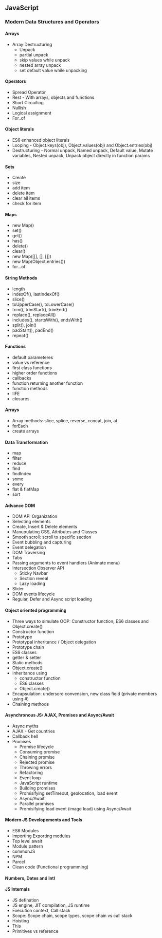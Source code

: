 ## JavaScript

### Modern Data Structures and Operators

#### Arrays

- Array Destructuring
  - Unpack
  - partial unpack
  - skip values while unpack
  - nested array unpack
  - set default value while unpacking

#### Operators

- Spread Operator
- Rest - With arrays, objects and functions
- Short Circuiting
- Nullish
- Logical assignment
- For..of

#### Object literals

- ES6 enhanced object literals
- Looping - Object.keys(obj), Object.values(obj) and Object.entries(obj)
- Destructuring - Normal unpack, Named unpack, Default value, Mutate variables, Nested unpack, Unpack object directly in function params

#### Sets

- Create
- size
- add item
- delete item
- clear all items
- check for item

#### Maps

- new Map()
- set()
- get()
- has()
- delete()
- clear()
- new Map([[], [], []])
- new Map(Object.entries())
- for...of

#### String Methods

- length
- indexOf(), lastIndexOf()
- slice()
- toUpperCase(), toLowerCase()
- trim(), trimStart(), trimEnd()
- replace(), replaceAll()
- includes(), startsWith(), endsWith()
- split(), join()
- padStart(), padEnd()
- repeat()

#### Functions

- default parameteres
- value vs reference
- first class functions
- higher order functions
- callbacks
- function returning another function
- function methods
- IIFE
- closures

#### Arrays

- Array methods: slice, splice, reverse, concat, join, at
- forEach
- create arrays

#### Data Transformation

- map
- filter
- reduce
- find
- findIndex
- some
- every
- flat & flatMap
- sort

#### Advance DOM

- DOM API Organization
- Selecting elements
- Create, Insert & Delete elements
- Manupulating CSS, Attributes and Classes
- Smooth scroll: scroll to specific section
- Event bubbling and capturing
- Event delegation
- DOM Traversing
- Tabs
- Passing arguments to event handlers (Animate menu)
- Intersection Observer API
  - Sticky Navbar
  - Section reveal
  - Lazy loading
- Slider
- DOM events lifecycle
- Regular, Defer and Async script loading

#### Object oriented programming

- Three ways to simulate OOP: Constructor function, ES6 classes and Object.create()
- Constructor function
- Prototype
- Prototypal inheritance / Object delegation
- Prototype chain
- ES6 classes
- getter & setter
- Static methods
- Object.create()
- Inheritance using
  - constructor function
  - ES6 classes
  - Object.create()
- Encapsulation: undersore convension, new class field (private members using #)
- Chaining methods

#### Asynchronous JS: AJAX, Promises and Async/Await

- Async myths
- AJAX - Get countries
- Callback hell
- Promises
  - Promise lifecycle
  - Consuming promise
  - Chaining promise
  - Rejected promise
  - Throwing errors
  - Refactoring
  - Event loop
  - JavaScript runtime
  - Building promises
  - Promisifying setTimeout, geolocation, load event
  - Async/Await
  - Parallel promises
  - Promisifying load event (image load) using Async/Await

#### Modern JS Developements and Tools

- ES6 Modules
- Importing Exporting modules
- Top level await
- Module pattern
- commonJS
- NPM
- Parcel
- Clean code (Functional programming)

#### Numbers, Dates and Intl

#### JS Internals

- JS defination
- JS engine, JIT compilation, JS runtime
- Execution context, Call stack
- Scope: Scope chain, scope types, scope chain vs call stack
- Hoisting
- This
- Primitives vs reference
